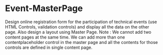 # Event-MasterPage
Design online registration form for the participation of technical events (use HTML  Controls, validation controls) and display all the data on the other page. Also design a layout  using Master Page. Note : We cannot add two content pages at the same time. We can add more than one  contentplaceholder control in the master page and all the contents for those controls are  defined in single content page.
